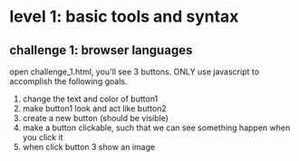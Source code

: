 # level 1: basic tools and syntax
## challenge 1: browser languages
open challenge_1.html, you'll see 3 buttons.
ONLY use javascript to accomplish the following goals.
1) change the text and color of button1
2) make button1 look and act like button2
4) create a new button (should be visible)
5) make a button clickable, such that we can see something happen when you click it 
6) when click button 3 show an image